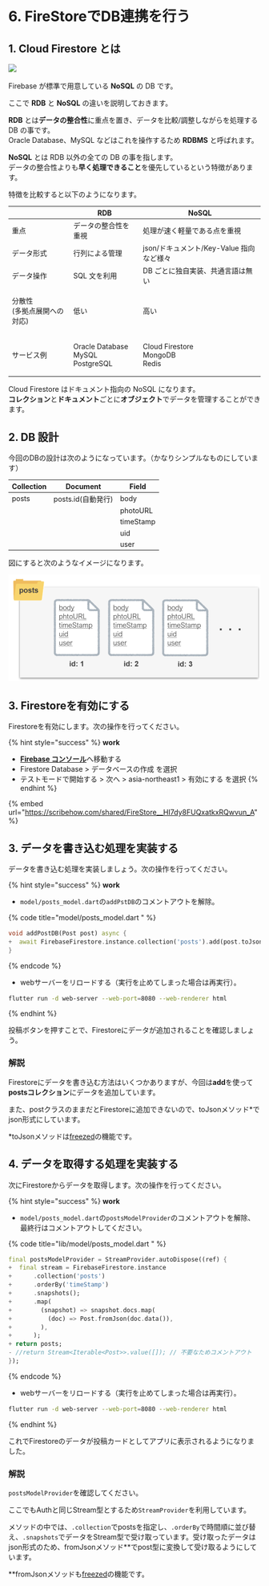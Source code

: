 # 6. FireStoreでDB連携を行う

## 1. Cloud Firestore とは <a href="1-cloud-firestore-toha" id="1-cloud-firestore-toha"></a>

![](https://markingcloud.github.io/handson-markdowne-editor\_part2-firebase/vuepress/docs/curriculums/firestore2.png)

Firebase が標準で用意している **NoSQL** の DB です。

ここで **RDB** と **NoSQL** の違いを説明しておきます。

**RDB** とは**データの整合性**に重点を置き、データを比較/調整しながらを処理する DB の事です。\
Oracle Database、MySQL などはこれを操作するため **RDBMS** と呼ばれます。

**NoSQL** とは RDB 以外の全ての DB の事を指します。\
データの整合性よりも**早く処理できること**を優先しているという特徴があります。

特徴を比較すると以下のようになります。

|                           | RDB                                           | NoSQL                                      |
| ------------------------- | --------------------------------------------- | ------------------------------------------ |
| 重点                        | データの整合性を重視                                    | 処理が速く軽量である点を重視                             |
| データ形式                     | 行列による管理                                       | json/ドキュメント/Key-Value 指向など様々               |
| データ操作                     | SQL 文を利用                                      | DB ごとに独自実装、共通言語は無い                         |
| <p>分散性<br>(多拠点展開への対応)</p> | 低い                                            | 高い                                         |
| サービス例                     | <p>Oracle Database<br>MySQL<br>PostgreSQL</p> | <p>Cloud Firestore<br>MongoDB<br>Redis</p> |

Cloud Firestore はドキュメント指向の NoSQL になります。\
**コレクション**と**ドキュメント**ごとに**オブジェクト**でデータを管理することができます。

## 2. DB 設計 <a href="1-cloud-firestore-toha" id="1-cloud-firestore-toha"></a>

今回のDBの設計は次のようになっています。（かなりシンプルなものにしています）

| Collection | Document       | Field     |
| ---------- | -------------- | --------- |
| posts      | posts.id(自動発行) | body      |
|            |                | photoURL  |
|            |                | timeStamp |
|            |                | uid       |
|            |                | user      |

図にすると次のようなイメージになります。

![](.gitbook/assets/db.png)

## 3. Firestoreを有効にする

Firestoreを有効にします。次の操作を行ってください。

{% hint style="success" %}
**work**

* [**Firebase コンソール**](https://console.firebase.google.com)へ移動する
* Firestore Database > データベースの作成 を選択
* テストモードで開始する > 次へ > asia-northeast1 > 有効にする を選択
{% endhint %}

{% embed url="https://scribehow.com/shared/FireStore__HI7dy8FUQxatkxRQwvun_A" %}

## 3. データを書き込む処理を実装する

データを書き込む処理を実装しましょう。次の操作を行ってください。

{% hint style="success" %}
**work**

* `model/posts_model.dart`の`addPstDB`のコメントアウトを解除。

{% code title="model/posts_model.dart " %}
```dart
void addPostDB(Post post) async {
+  await FirebaseFirestore.instance.collection('posts').add(post.toJson());
}
```
{% endcode %}

* webサーバーをリロードする（実行を止めてしまった場合は再実行）。

```bash
flutter run -d web-server --web-port=8080 --web-renderer html
```
{% endhint %}

投稿ボタンを押すことで、Firestoreにデータが追加されることを確認しましょう。

### 解説

Firestoreにデータを書き込む方法はいくつかありますが、今回は**add**を使って**postsコレクション**にデータを追加しています。

また、postクラスのままだとFirestoreに追加できないので、toJsonメソッド\*でjson形式にしています。

\*toJsonメソッドは[freezed](https://app.gitbook.com/s/-MkUYx1nH-LtZrLYKsQ9-103505250/6-flutterdenonitsuite#freezed)の機能です。

## &#x20;4. データを取得する処理を実装する

次にFirestoreからデータを取得します。次の操作を行ってください。

{% hint style="success" %}
**work**

* `model/posts_model.dart`の`postsModelProvider`のコメントアウトを解除、最終行はコメントアウトしてください。

{% code title="lib/model/posts_model.dart " %}
```dart
final postsModelProvider = StreamProvider.autoDispose((ref) {
+  final stream = FirebaseFirestore.instance
+      .collection('posts')
+      .orderBy('timeStamp')
+      .snapshots();
+      .map(
+        (snapshot) => snapshot.docs.map(
+          (doc) => Post.fromJson(doc.data()),
+        ),
+      );
+ return posts;
- //return Stream<Iterable<Post>>.value([]); // 不要なためコメントアウト
});

```
{% endcode %}

* webサーバーをリロードする（実行を止めてしまった場合は再実行）。

```bash
flutter run -d web-server --web-port=8080 --web-renderer html
```
{% endhint %}

これでFirestoreのデータが投稿カードとしてアプリに表示されるようになりました。

### 解説

`postsModelProvider`を確認してください。

ここでもAuthと同じStream型とするため`StreamProvider`を利用しています。

メソッドの中では、`.collection`でpostsを指定し、`.orderBy`で時間順に並び替え、`.snapshots`でデータをStream型で受け取っています。受け取ったデータはjson形式のため、fromJsonメソッド\*\*でpost型に変換して受け取るようにしています。

\*\*fromJsonメソッドも[freezed](https://app.gitbook.com/s/-MkUYx1nH-LtZrLYKsQ9-103505250/6-flutterdenonitsuite#freezed)の機能です。
